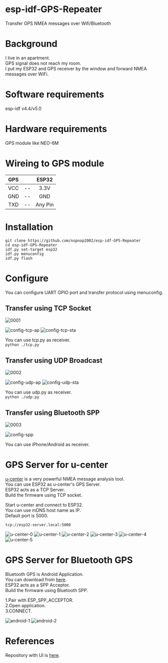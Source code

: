 # esp-idf-GPS-Repeater
Transfer GPS NMEA messages over Wifi/Bluetooth   

# Background
I live in an apartment.   
GPS signal does not reach my room.   
I put my ESP32 and GPS receiver by the window and forward NMEA messages over WiFi.   


# Software requirements
esp-idf v4.4/v5.0   


# Hardware requirements
GPS module like NEO-6M   


# Wireing to GPS module

|GPS||ESP32|
|:-:|:-:|:-:|
|VCC|--|3.3V|
|GND|--|GND|
|TXD|--|Any Pin|


# Installation
```
git clone https://github.com/nopnop2002/esp-idf-GPS-Repeater
cd esp-idf-GPS-Repeater
idf.py set-target esp32
idf.py menuconfig
idf.py flash
```


# Configure
You can configure UART GPIO port and transfer protocol using menuconfig.

## Transfer using TCP Socket   
![0001](https://user-images.githubusercontent.com/6020549/121999796-c53abd80-cde8-11eb-9715-010d359806d6.jpg)

![config-tcp-ap](https://user-images.githubusercontent.com/6020549/204115300-0299a2bb-30a6-4889-b207-f2605adb4f8b.jpg)
![config-tcp-sta](https://user-images.githubusercontent.com/6020549/204115301-b3619477-bc67-49cf-bd7c-c055038b53c4.jpg)

You can use tcp.py as receiver.   
`python ./tcp.py`

## Transfer using UDP Broadcast   
![0002](https://user-images.githubusercontent.com/6020549/121999806-c966db00-cde8-11eb-9e83-1bdf7018b47c.jpg)

![config-udp-ap](https://user-images.githubusercontent.com/6020549/204115314-54db412f-f918-4ab2-b78e-8e8c085aee5c.jpg)
![config-udp-sta](https://user-images.githubusercontent.com/6020549/204115315-704c8603-b923-432a-befd-34146480aff0.jpg)

You can use udp.py as receiver.   
`python ./udp.py`

## Transfer using Bluetooth SPP   

![0003](https://user-images.githubusercontent.com/6020549/121999813-cbc93500-cde8-11eb-9de1-927f0d70b3af.jpg)

![config-spp](https://user-images.githubusercontent.com/6020549/122000026-2498cd80-cde9-11eb-95b4-ff4458cc3502.jpg)

You can use iPhone/Android as receiver.

# GPS Server for u-center
[u-center](https://www.u-blox.com/en/product/u-center) is a very powerful NMEA message analysis tool.   
You can use ESP32 as u-center's GPS Server.   
ESP32 acts as a TCP Server.   
Build the firmware using TCP socket.   

Start u-center and connect to ESP32.   
You can use mDNS host name as IP.   
Default port is 5000.   

```tcp://esp32-server.local:5000```


![u-center-0](https://user-images.githubusercontent.com/6020549/204116486-f6e8a40f-9045-4d62-8a9b-153bb298ddea.jpg)
![u-center-1](https://user-images.githubusercontent.com/6020549/204116485-0678cdfc-b5ab-404f-8d84-a47943527a5d.jpg)
![u-center-2](https://user-images.githubusercontent.com/6020549/62000218-57118280-b10c-11e9-867b-afa20d1caee3.jpg)
![u-center-3](https://user-images.githubusercontent.com/6020549/62000219-57118280-b10c-11e9-84ae-f07103141d4f.JPG)
![u-center-4](https://user-images.githubusercontent.com/6020549/62000220-57118280-b10c-11e9-825f-cf77f2fdcb5b.JPG)
![u-center-5](https://user-images.githubusercontent.com/6020549/62000221-57aa1900-b10c-11e9-833d-1a5a05aa68ae.jpg)

# GPS Server for Bluetooth GPS
Bluetooth GPS is Android Application.   
You can download from [here](https://play.google.com/store/apps/details?id=googoo.android.btgps).   
ESP32 acts as a SPP Acceptor.   
Build the firmware using Bluetooth SPP.   

1.Pair with ESP_SPP_ACCEPTOR.   
2.Open application.   
3.CONNECT.   

![android-1](https://user-images.githubusercontent.com/6020549/122001254-ffa55a00-cdea-11eb-8962-0399f9ce102d.JPG)
![android-2](https://user-images.githubusercontent.com/6020549/122001257-00d68700-cdeb-11eb-84c9-dc4b1428c389.JPG)

# References
Repository with UI is [here](https://github.com/nopnop2002/esp-idf-GPS-View).   
